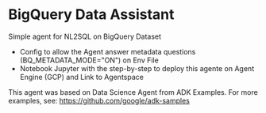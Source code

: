 # BigQuery Data Assistant

Simple agent for NL2SQL on BigQuery Dataset 

 - Config to allow the Agent answer metadata questions (BQ_METADATA_MODE="ON") on Env File
 - Notebook Jupyter with the step-by-step to deploy this agente on Agent Engine (GCP) and Link to Agentspace

This agent was based on Data Science Agent from ADK Examples. 
For more examples, see: https://github.com/google/adk-samples

